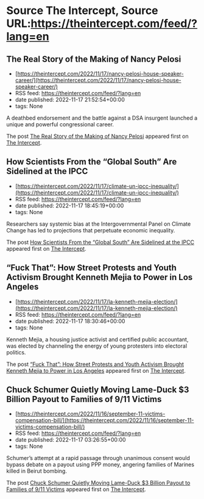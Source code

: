 # Source The Intercept, Source URL:https://theintercept.com/feed/?lang=en

## The Real Story of the Making of Nancy Pelosi
 - [https://theintercept.com/2022/11/17/nancy-pelosi-house-speaker-career/](https://theintercept.com/2022/11/17/nancy-pelosi-house-speaker-career/)
 - RSS feed: https://theintercept.com/feed/?lang=en
 - date published: 2022-11-17 21:52:54+00:00
 - tags: None

<p>A deathbed endorsement and the battle against a DSA insurgent launched a unique and powerful congressional career.</p>
<p>The post <a href="https://theintercept.com/2022/11/17/nancy-pelosi-house-speaker-career/" rel="nofollow">The Real Story of the Making of Nancy Pelosi</a> appeared first on <a href="https://theintercept.com" rel="nofollow">The Intercept</a>.</p>

## How Scientists From the “Global South” Are Sidelined at the IPCC
 - [https://theintercept.com/2022/11/17/climate-un-ipcc-inequality/](https://theintercept.com/2022/11/17/climate-un-ipcc-inequality/)
 - RSS feed: https://theintercept.com/feed/?lang=en
 - date published: 2022-11-17 18:45:19+00:00
 - tags: None

<p>Researchers say systemic bias at the Intergovernmental Panel on Climate Change has led to projections that perpetuate economic inequality.</p>
<p>The post <a href="https://theintercept.com/2022/11/17/climate-un-ipcc-inequality/" rel="nofollow">How Scientists From the “Global South” Are Sidelined at the IPCC</a> appeared first on <a href="https://theintercept.com" rel="nofollow">The Intercept</a>.</p>

## “Fuck That”: How Street Protests and Youth Activism Brought Kenneth Mejia to Power in Los Angeles
 - [https://theintercept.com/2022/11/17/la-kenneth-mejia-election/](https://theintercept.com/2022/11/17/la-kenneth-mejia-election/)
 - RSS feed: https://theintercept.com/feed/?lang=en
 - date published: 2022-11-17 18:30:46+00:00
 - tags: None

<p>Kenneth Mejia, a housing justice activist and certified public accountant, was elected by channeling the energy of young protesters into electoral politics.</p>
<p>The post <a href="https://theintercept.com/2022/11/17/la-kenneth-mejia-election/" rel="nofollow">“Fuck That”: How Street Protests and Youth Activism Brought Kenneth Mejia to Power in Los Angeles</a> appeared first on <a href="https://theintercept.com" rel="nofollow">The Intercept</a>.</p>

## Chuck Schumer Quietly Moving Lame-Duck $3 Billion Payout to Families of 9/11 Victims
 - [https://theintercept.com/2022/11/16/september-11-victims-compensation-bill/](https://theintercept.com/2022/11/16/september-11-victims-compensation-bill/)
 - RSS feed: https://theintercept.com/feed/?lang=en
 - date published: 2022-11-17 03:26:55+00:00
 - tags: None

<p>Schumer’s attempt at a rapid passage through unanimous consent would bypass debate on a payout using PPP money, angering families of Marines killed in Beirut bombing.</p>
<p>The post <a href="https://theintercept.com/2022/11/16/september-11-victims-compensation-bill/" rel="nofollow">Chuck Schumer Quietly Moving Lame-Duck $3 Billion Payout to Families of 9/11 Victims</a> appeared first on <a href="https://theintercept.com" rel="nofollow">The Intercept</a>.</p>
